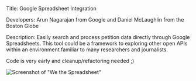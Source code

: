 Title: Google Spreadsheet Integration

Developers: Arun Nagarajan from Google and Daniel McLaughlin from the Boston Globe

Description: Easily search and process petition data directly through Google Spreadsheets. This tool could be a framework to exploring other open APIs within an environment familiar to many researchers and journalists.

Code is very early and cleanup/refactoring needed ;)

![Screenshot of "We the Spreadsheet"](https://f.cloud.github.com/assets/979487/595221/47b9c01c-caeb-11e2-9095-b67156071732.png
)

